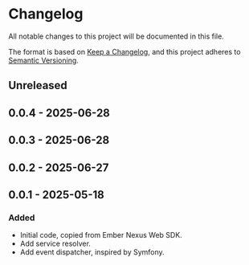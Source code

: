 # Changelog
All notable changes to this project will be documented in this file.

The format is based on [Keep a Changelog](https://keepachangelog.com/en/1.0.0/),
and this project adheres to [Semantic Versioning](https://semver.org/spec/v2.0.0.html).

## Unreleased

## 0.0.4 - 2025-06-28

## 0.0.3 - 2025-06-28

## 0.0.2 - 2025-06-27

## 0.0.1 - 2025-05-18
### Added
- Initial code, copied from Ember Nexus Web SDK.
- Add service resolver.
- Add event dispatcher, inspired by Symfony.
